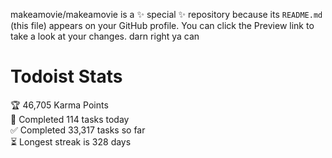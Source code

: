 makeamovie/makeamovie is a ✨ special ✨ repository because its `README.md` (this file) appears on your GitHub profile.
You can click the Preview link to take a look at your changes. darn right ya can

# Todoist Stats

<!-- TODO-IST:START -->
🏆  46,705 Karma Points           
🌸  Completed 114 tasks today           
✅  Completed 33,317 tasks so far           
⏳  Longest streak is 328 days
<!-- TODO-IST:END -->